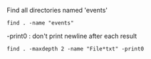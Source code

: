 Find all directories named 'events'    

    find . -name "events"

-print0 : don't print newline after each result

    find . -maxdepth 2 -name "File*txt" -print0
